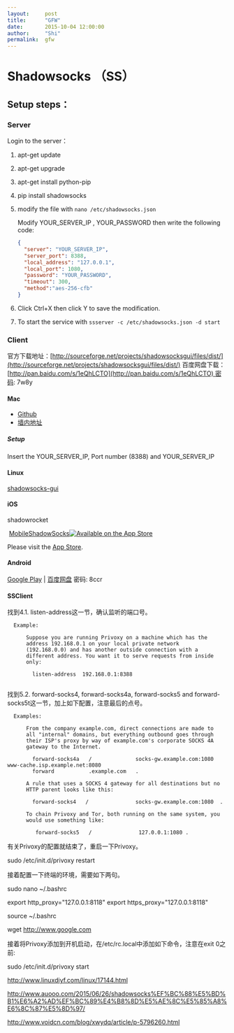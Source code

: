 ```yaml
---
layout:     post
title:      "GFW"
date:       2015-10-04 12:00:00
author:     "Shi"
permalink:  gfw
---
```


# Shadowsocks （SS）

## Setup steps：

### Server

Login to the server：

1. apt-get update

2. apt-get upgrade

3. apt-get install python-pip

4. pip install shadowsocks

5. modify the file with `nano /etc/shadowsocks.json`

   Modify YOUR_SERVER_IP , YOUR_PASSWORD then write the following code:

   ```json
   {
     "server": "YOUR_SERVER_IP",
     "server_port": 8388,  
     "local_address": "127.0.0.1",  
     "local_port": 1080,  
     "password": "YOUR_PASSWORD",
     "timeout": 300,  
     "method":"aes-256-cfb"
   }
   ```

6. Click Ctrl+X then click Y to save the modification.

7. To start the service with `ssserver -c /etc/shadowsocks.json -d start `

### Client

官方下载地址：[http://sourceforge.net/projects/shadowsocksgui/files/dist/](http://sourceforge.net/projects/shadowsocksgui/files/dist/)
百度网盘下载：[http://pan.baidu.com/s/1eQhLCTO](http://pan.baidu.com/s/1eQhLCTO) 密码: 7w8y

#### Mac

- [Github](https://github.com/shadowsocks/shadowsocks-iOS/releases)
- [墙内地址](http://getchrome.sinaapp.com/)

##### Setup

Insert the YOUR_SERVER_IP, Port number (8388) and YOUR_SERVER_IP

#### Linux 

[shadowsocks-gui](https://github.com/shadowsocks/shadowsocks-gui)

#### iOS

shadowrocket

 [MobileShadowSocks](https://github.com/shadowsocks/shadowsocks-iOS/tree/master)[![Available on the App Store](https://camo.githubusercontent.com/32145ebda8f8af17efbc9e2f411d0995416d97ea/68747470733a2f2f7261772e6769746875622e636f6d2f736861646f77736f636b732f736861646f77736f636b732d694f532f6d61737465722f61707073746f72652e706e67)](https://itunes.apple.com/us/app/shadowsocks/id665729974?ls=1&mt=8)

Please visit the [App Store](https://itunes.apple.com/us/app/shadowsocks/id665729974?ls=1&mt=8).

#### Android

[Google Play](https://play.google.com/store/apps/details?id=com.github.shadowsocks) | [百度网盘](http://pan.baidu.com/s/1kTIdvV5) 密码: 8ccr

#### SSClient


找到4.1. listen-address这一节，确认监听的端口号。

```
  Example:

      Suppose you are running Privoxy on a machine which has the
      address 192.168.0.1 on your local private network
      (192.168.0.0) and has another outside connection with a
      different address. You want it to serve requests from inside
      only:
      
        listen-address  192.168.0.1:8388
        
```

找到5.2. forward-socks4, forward-socks4a, forward-socks5 and forward-socks5t这一节，加上如下配置，注意最后的点号。

```
  Examples:
  
      From the company example.com, direct connections are made to
      all "internal" domains, but everything outbound goes through
      their ISP's proxy by way of example.com's corporate SOCKS 4A
      gateway to the Internet.
  
        forward-socks4a   /              socks-gw.example.com:1080  www-cache.isp.example.net:8080
        forward           .example.com   .
      
      A rule that uses a SOCKS 4 gateway for all destinations but no
      HTTP parent looks like this:

        forward-socks4   /               socks-gw.example.com:1080  .
      
      To chain Privoxy and Tor, both running on the same system, you
      would use something like:

         forward-socks5   /               127.0.0.1:1080 .
```      

有关Privoxy的配置就结束了，重启一下Privoxy。

sudo /etc/init.d/privoxy restart

接着配置一下终端的环境，需要如下两句。

sudo nano ~/.bashrc

export http_proxy="127.0.0.1:8118"
export https_proxy="127.0.0.1:8118"

source ~/.bashrc

wget http://www.google.com

接着将Privoxy添加到开机启动，在/etc/rc.local中添加如下命令，注意在exit 0之前:

sudo /etc/init.d/privoxy start

http://www.linuxdiyf.com/linux/17144.html

http://www.auooo.com/2015/06/26/shadowsocks%EF%BC%88%E5%BD%B1%E6%A2%AD%EF%BC%89%E4%B8%8D%E5%AE%8C%E5%85%A8%E6%8C%87%E5%8D%97/

http://www.voidcn.com/blog/xwydq/article/p-5796260.html
